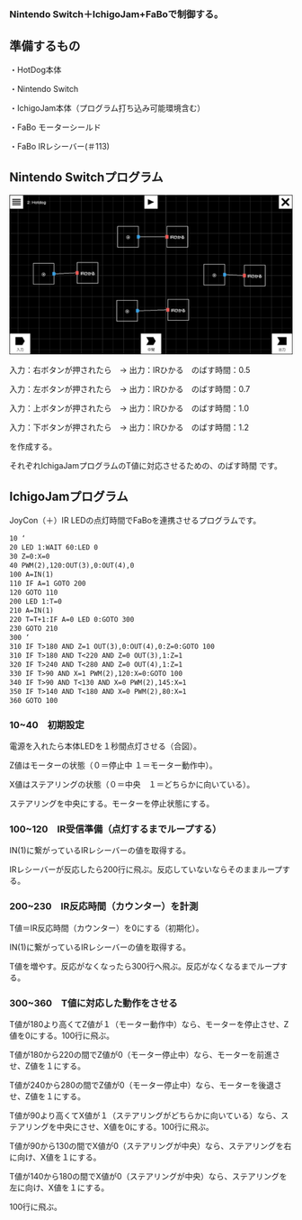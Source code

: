 ### Nintendo Switch＋IchigoJam+FaBoで制御する。

## 準備するもの

・HotDog本体

・Nintendo Switch

・IchigoJam本体（プログラム打ち込み可能環境含む）

・FaBo モーターシールド

・FaBo IRレシーバー(＃113)

## Nintendo Switchプログラム

![](./img/switch_program.jpg)

入力：右ボタンが押されたら　→ 出力：IRひかる　のばす時間：0.5

入力：左ボタンが押されたら　→ 出力：IRひかる　のばす時間：0.7

入力：上ボタンが押されたら　→ 出力：IRひかる　のばす時間：1.0

入力：下ボタンが押されたら　→ 出力：IRひかる　のばす時間：1.2

を作成する。

それぞれIchigaJamプログラムのT値に対応させるための、のばす時間 です。

## IchigoJamプログラム

JoyCon（＋）IR LEDの点灯時間でFaBoを連携させるプログラムです。

~~~~
10 ‘ 
20 LED 1:WAIT 60:LED 0
30 Z=0:X=0
40 PWM(2),120:OUT(3),0:OUT(4),0
100 A=IN(1)
110 IF A=1 GOTO 200
120 GOTO 110
200 LED 1:T=0
210 A=IN(1)
220 T=T+1:IF A=0 LED 0:GOTO 300
230 GOTO 210
300 ‘
310 IF T>180 AND Z=1 OUT(3),0:OUT(4),0:Z=0:GOTO 100
310 IF T>180 AND T<220 AND Z=0 OUT(3),1:Z=1
320 IF T>240 AND T<280 AND Z=0 OUT(4),1:Z=1
330 IF T>90 AND X=1 PWM(2),120:X=0:GOTO 100
340 IF T>90 AND T<130 AND X=0 PWM(2),145:X=1
350 IF T>140 AND T<180 AND X=0 PWM(2),80:X=1
360 GOTO 100
~~~~

### 10~40　初期設定

電源を入れたら本体LEDを１秒間点灯させる（合図）。

Z値はモーターの状態（０＝停止中 １＝モーター動作中）。

X値はステアリングの状態（０＝中央　１＝どちらかに向いている）。

ステアリングを中央にする。モーターを停止状態にする。

### 100~120　IR受信準備（点灯するまでループする）

IN(1)に繋がっているIRレシーバーの値を取得する。

IRレシーバーが反応したら200行に飛ぶ。反応していないならそのままループする。


### 200~230　IR反応時間（カウンター）を計測

T値＝IR反応時間（カウンター）を0にする（初期化）。

IN(1)に繋がっているIRレシーバーの値を取得する。

T値を増やす。反応がなくなったら300行へ飛ぶ。反応がなくなるまでループする。


### 300~360　T値に対応した動作をさせる

T値が180より高くてZ値が１（モーター動作中）なら、モーターを停止させ、Z値を0にする。100行に飛ぶ。

T値が180から220の間でZ値が0（モーター停止中）なら、モーターを前進させ、Z値を１にする。

T値が240から280の間でZ値が0（モーター停止中）なら、モーターを後退させ、Z値を１にする。

T値が90より高くてX値が１（ステアリングがどちらかに向いている）なら、ステアリングを中央にさせ、X値を0にする。100行に飛ぶ。

T値が90から130の間でX値が0（ステアリングが中央）なら、ステアリングを右に向け、X値を１にする。

T値が140から180の間でX値が0（ステアリングが中央）なら、ステアリングを左に向け、X値を１にする。

100行に飛ぶ。




